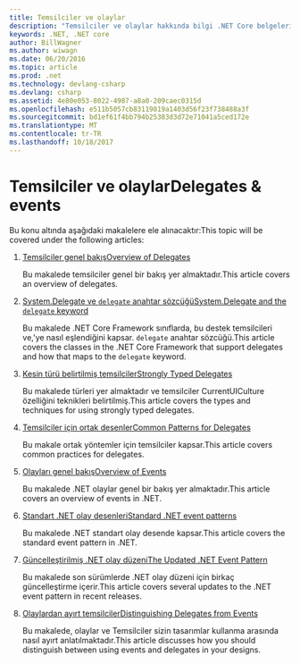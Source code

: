 ```yaml
---
title: Temsilciler ve olaylar
description: "Temsilciler ve olaylar hakkında bilgi .NET Core belgeleri nerede bulacağını bakın."
keywords: .NET, .NET core
author: BillWagner
ms.author: wiwagn
ms.date: 06/20/2016
ms.topic: article
ms.prod: .net
ms.technology: devlang-csharp
ms.devlang: csharp
ms.assetid: 4e80e053-8022-4987-a8a0-209caec0315d
ms.openlocfilehash: e511b5057cb83119819a1403d56f23f738488a3f
ms.sourcegitcommit: bd1ef61f4bb794b25383d3d72e71041a5ced172e
ms.translationtype: MT
ms.contentlocale: tr-TR
ms.lasthandoff: 10/18/2017
---
```

# <a name="delegates--events"></a><span data-ttu-id="734b0-104">Temsilciler ve olaylar</span><span class="sxs-lookup"><span data-stu-id="734b0-104">Delegates & events</span></span>

<span data-ttu-id="734b0-105">Bu konu altında aşağıdaki makalelere ele alınacaktır:</span><span class="sxs-lookup"><span data-stu-id="734b0-105">This topic will be covered under the following articles:</span></span>

1. [<span data-ttu-id="734b0-106">Temsilciler genel bakış</span><span class="sxs-lookup"><span data-stu-id="734b0-106">Overview of Delegates</span></span>](delegates-overview.md)

    <span data-ttu-id="734b0-107">Bu makalede temsilciler genel bir bakış yer almaktadır.</span><span class="sxs-lookup"><span data-stu-id="734b0-107">This article covers an overview of delegates.</span></span>

2. [<span data-ttu-id="734b0-108">System.Delegate ve `delegate` anahtar sözcüğü</span><span class="sxs-lookup"><span data-stu-id="734b0-108">System.Delegate and the `delegate` keyword</span></span>](delegate-class.md)

    <span data-ttu-id="734b0-109">Bu makalede .NET Core Framework sınıflarda, bu destek temsilcileri ve,'ye nasıl eşlendiğini kapsar. `delegate` anahtar sözcüğü.</span><span class="sxs-lookup"><span data-stu-id="734b0-109">This article covers the classes in the .NET Core Framework that support delegates and how that maps to the `delegate` keyword.</span></span>

3. [<span data-ttu-id="734b0-110">Kesin türü belirtilmiş temsilciler</span><span class="sxs-lookup"><span data-stu-id="734b0-110">Strongly Typed Delegates</span></span>](delegates-strongly-typed.md)

    <span data-ttu-id="734b0-111">Bu makalede türleri yer almaktadır ve temsilciler CurrentUICulture özelliğini teknikleri belirtilmiş.</span><span class="sxs-lookup"><span data-stu-id="734b0-111">This article covers the types and techniques for using strongly typed delegates.</span></span>

4. [<span data-ttu-id="734b0-112">Temsilciler için ortak desenler</span><span class="sxs-lookup"><span data-stu-id="734b0-112">Common Patterns for Delegates</span></span>](delegates-patterns.md)

    <span data-ttu-id="734b0-113">Bu makale ortak yöntemler için temsilciler kapsar.</span><span class="sxs-lookup"><span data-stu-id="734b0-113">This article covers common practices for delegates.</span></span>

5. [<span data-ttu-id="734b0-114">Olayları genel bakış</span><span class="sxs-lookup"><span data-stu-id="734b0-114">Overview of Events</span></span>](events-overview.md)

    <span data-ttu-id="734b0-115">Bu makalede .NET olaylar genel bir bakış yer almaktadır.</span><span class="sxs-lookup"><span data-stu-id="734b0-115">This article covers an overview of events in .NET.</span></span>

6. [<span data-ttu-id="734b0-116">Standart .NET olay desenleri</span><span class="sxs-lookup"><span data-stu-id="734b0-116">Standard .NET event patterns</span></span>](event-pattern.md)

    <span data-ttu-id="734b0-117">Bu makalede .NET standart olay desende kapsar.</span><span class="sxs-lookup"><span data-stu-id="734b0-117">This article covers the standard event pattern in .NET.</span></span>

7. [<span data-ttu-id="734b0-118">Güncelleştirilmiş .NET olay düzeni</span><span class="sxs-lookup"><span data-stu-id="734b0-118">The Updated .NET Event Pattern</span></span>](modern-events.md)

    <span data-ttu-id="734b0-119">Bu makalede son sürümlerde .NET olay düzeni için birkaç güncelleştirme içerir.</span><span class="sxs-lookup"><span data-stu-id="734b0-119">This article covers several updates to the .NET event pattern in recent releases.</span></span>

8. [<span data-ttu-id="734b0-120">Olaylardan ayırt temsilciler</span><span class="sxs-lookup"><span data-stu-id="734b0-120">Distinguishing Delegates from Events</span></span>](distinguish-delegates-events.md)

    <span data-ttu-id="734b0-121">Bu makalede, olaylar ve Temsilciler sizin tasarımlar kullanma arasında nasıl ayırt anlatılmaktadır.</span><span class="sxs-lookup"><span data-stu-id="734b0-121">This article discusses how you should distinguish between using events and delegates in your designs.</span></span>
 
